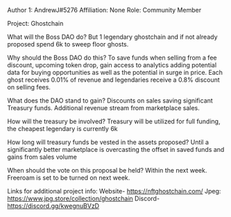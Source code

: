 Author 1:
AndrewJ#5276
Affiliation: None
Role: Community Member

Project: Ghostchain

What will the Boss DAO do?
But 1 legendary ghostchain and if not already proposed spend 6k to sweep floor ghosts.

Why should the Boss DAO do this? 
To save funds when selling from a fee discount, upcoming token drop, gain access to analytics adding potential data for buying opportunities as well as the potential in surge in price. Each ghost receives 0.01% of revenue and legendaries receive a 0.8% discount on selling fees.

What does the DAO stand to gain?
Discounts on sales saving significant Treasury funds. Additional revenue stream from marketplace sales.

How will the treasury be involved?
Treasury will be utilized for full funding, the cheapest legendary is currently 6k

How long will treasury funds be vested in the assets proposed?
Until a significantly better marketplace is overcasting the offset in saved funds and gains from sales volume

When should the vote on this proposal be held?
Within the next week. Freeroam is set to be turned on next week.

Links for additional project info:
Website- https://nftghostchain.com/
Jpeg: https://www.jpg.store/collection/ghostchain
Discord- https://discord.gg/kwegnuBVzD



